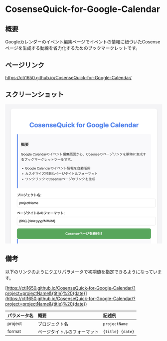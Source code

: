 # CosenseQuick-for-Google-Calendar

## 概要

Googleカレンダーのイベント編集ページでイベントの情報に紐づいたCosenseページを生成する動線を省力化するためのブックマークレットです。

## ページリンク

https://cti1650.github.io/CosenseQuick-for-Google-Calendar/

## スクリーンショット

![スクリーンショット](screenshot.png)

## 備考

以下のリンクのようにクエリパラメータで初期値を指定できるようになっています。

[https://cti1650.github.io/CosenseQuick-for-Google-Calendar/?project=projectName&{title}%20{date}](https://cti1650.github.io/CosenseQuick-for-Google-Calendar/?project=projectName&{title}%20{date})

パラメータ名|概要|記述例
:-|:-|:-
project|プロジェクト名|`projectName`
format|ページタイトルのフォーマット|`{title} {date}`